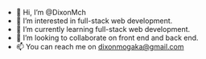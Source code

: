 - 👋 Hi, I’m @DixonMch
- 👀 I’m interested in full-stack web development.
- 🌱 I’m currently learning full-stack web development.
- 💞️ I’m looking to collaborate on front end and back end.
- 📫 You can reach me on dixonmogaka@gmail.com

<!---
DixonMch/DixonMch is a ✨ special ✨ repository because its `README.md` (this file) appears on your GitHub profile.
You can click the Preview link to take a look at your changes.
--->
